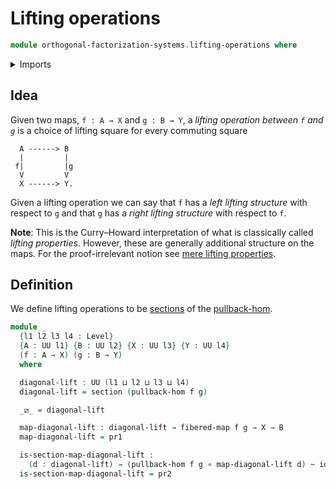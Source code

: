 # Lifting operations

```agda
module orthogonal-factorization-systems.lifting-operations where
```

<details><summary>Imports</summary>

```agda
open import foundation.dependent-pair-types
open import foundation.fibered-maps
open import foundation.function-types
open import foundation.homotopies
open import foundation.sections
open import foundation.universe-levels

open import orthogonal-factorization-systems.pullback-hom
```

</details>

## Idea

Given two maps, `f : A → X` and `g : B → Y`, a _lifting operation between `f`
and `g`_ is a choice of lifting square for every commuting square

```text
  A ------> B
  |         |
 f|         |g
  V         V
  X ------> Y.
```

Given a lifting operation we can say that `f` has a _left lifting structure_
with respect to `g` and that `g` has a _right lifting structure_ with respect to
`f`.

**Note**: This is the Curry–Howard interpretation of what is classically called
_lifting properties_. However, these are generally additional structure on the
maps. For the proof-irrelevant notion see
[mere lifting properties](orthogonal-factorization-systems.mere-lifting-properties.md).

## Definition

We define lifting operations to be [sections](foundation-core.sections.md) of
the [pullback-hom](orthogonal-factorization-systems.pullback-hom.md).

```agda
module _
  {l1 l2 l3 l4 : Level}
  {A : UU l1} {B : UU l2} {X : UU l3} {Y : UU l4}
  (f : A → X) (g : B → Y)
  where

  diagonal-lift : UU (l1 ⊔ l2 ⊔ l3 ⊔ l4)
  diagonal-lift = section (pullback-hom f g)

  _⧄_ = diagonal-lift

  map-diagonal-lift : diagonal-lift → fibered-map f g → X → B
  map-diagonal-lift = pr1

  is-section-map-diagonal-lift :
    (d : diagonal-lift) → (pullback-hom f g ∘ map-diagonal-lift d) ~ id
  is-section-map-diagonal-lift = pr2
```
